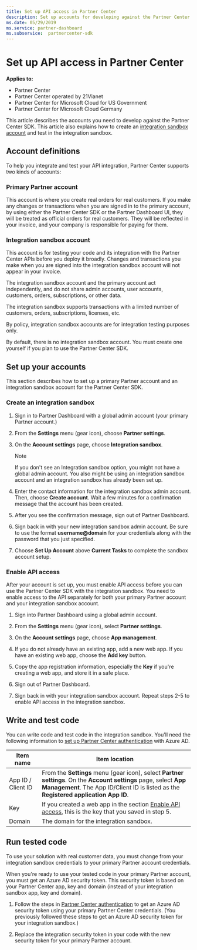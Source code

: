 ```yaml
---
title: Set up API access in Partner Center
description: Set up accounts for developing against the Partner Center SDK and test in the integration sandbox.
ms.date: 05/29/2019
ms.service: partner-dashboard
ms.subservice:  partnercenter-sdk
---
```


# Set up API access in Partner Center

**Applies to:**

- Partner Center
- Partner Center operated by 21Vianet
- Partner Center for Microsoft Cloud for US Government
- Partner Center for Microsoft Cloud Germany

This article describes the accounts you need to develop against the Partner Center SDK. This article also explains how to create an [integration sandbox account](#integration-sandbox-account) and test in the integration sandbox.

## Account definitions

To help you integrate and test your API integration, Partner Center supports two kinds of accounts:

### Primary Partner account

This account is where you create real orders for real customers. If you make any changes or transactions when you are signed in to the primary account, by using either the Partner Center SDK or the Partner Dashboard UI, they will be treated as official orders for real customers. They will be reflected in your invoice, and your company is responsible for paying for them.

### Integration sandbox account

This account is for testing your code and its integration with the Partner Center APIs before you deploy it broadly. Changes and transactions you make when you are signed into the integration sandbox account will not appear in your invoice.

The integration sandbox account and the primary account act independently, and do not share admin accounts, user accounts, customers, orders, subscriptions, or other data.

The integration sandbox supports transactions with a limited number of customers, orders, subscriptions, licenses, etc.

By policy, integration sandbox accounts are for integration testing purposes only.

By default, there is no integration sandbox account. You must create one yourself if you plan to use the Partner Center SDK.

## Set up your accounts

This section describes how to set up a primary Partner account and an integration sandbox account for the Partner Center SDK.

### Create an integration sandbox

1. Sign in to Partner Dashboard with a global admin account (your primary Partner account.)

2. From the **Settings** menu (gear icon), choose **Partner settings**.

3. On the **Account settings** page, choose **Integration sandbox**.

    >[!NOTE]
    >If you don't see an Integration sandbox option, you might not have a global admin account. You also might be using an integration sandbox account and an integration sandbox has already been set up.

4. Enter the contact information for the integration sandbox admin account. Then, choose **Create account**. Wait a few minutes for a confirmation message that the account has been created.

5. After you see the confirmation message, sign out of Partner Dashboard.

6. Sign back in with your new integration sandbox admin account. Be sure to use the format **username@domain** for your credentials along with the password that you just specified.

7. Choose **Set Up Account** above **Current Tasks** to complete the sandbox account setup.

### Enable API access

After your account is set up, you must enable API access before you can use the Partner Center SDK with the integration sandbox. You need to enable access to the API separately for both your primary Partner account and your integration sandbox account.

1. Sign into Partner Dashboard using a global admin account.

2. From the **Settings** menu (gear icon), select **Partner settings**.

3. On the **Account settings** page, choose **App management**.

4. If you do not already have an existing app, add a new web app. If you have an existing web app, choose the **Add key** button.

5. Copy the app registration information, especially the **Key** if you're creating a web app, and store it in a safe place.

6. Sign out of Partner Dashboard.

7. Sign back in with your integration sandbox account. Repeat steps 2-5 to enable API access in the integration sandbox.

## Write and test code

You can write code and test code in the integration sandbox. You'll need the following information to [set up Partner Center authentication](partner-center-authentication.md) with Azure AD.

| Item name | Item location |
| --------- | ------------- |
| App ID / Client ID | From the **Settings** menu (gear icon), select **Partner settings**. On the **Account settings** page, select **App Management**. The App ID/Client ID is listed as the **Registered application App ID**. |
| Key | If you created a web app in the section [Enable API access](#enable-api-access), this is the key that you saved in step 5. |
| Domain | The domain for the integration sandbox. |

## Run tested code

To use your solution with real customer data, you must change from your integration sandbox credentials to your primary Partner account credentials.

When you're ready to use your tested code in your primary Partner account, you must get an Azure AD security token. This security token is based on your Partner Center app, key and domain (instead of your integration sandbox app, key and domain).

1. Follow the steps in [Partner Center authentication](partner-center-authentication.md) to get an Azure AD security token using your primary Partner Center credentials. (You previously followed these steps to get an Azure AD security token for your integration sandbox.)

2. Replace the integration security token in your code with the new security token for your primary Partner account.
